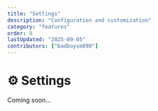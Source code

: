 ```yaml
---
title: "Settings"
description: "Configuration and customization"
category: "features"
order: 8
lastUpdated: "2025-09-05"
contributors: ["badboysm890"]
---
```


# ⚙️ Settings

Coming soon...
